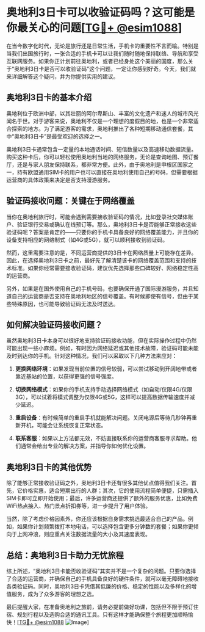 # 奥地利3日卡可以收验证码吗？这可能是你最关心的问题[[TG💪+ @esim1088](https://t.me/s/esim1088)]

在当今数字化时代，无论是旅行还是日常生活，手机卡的重要性不言而喻。特别是当我们出国旅行时，一张合适的手机卡可以让我们随时随地保持联络、导航和享受互联网服务。如果你正计划前往奥地利，或者已经身处这个美丽的国度，那么关于“奥地利3日卡是否可以收验证码”这个问题，一定让你感到好奇。今天，我们就来详细解答这个疑问，并为你提供实用的建议。

## 奥地利3日卡的基本介绍

奥地利位于欧洲中部，以其壮丽的阿尔卑斯山、丰富的文化遗产和迷人的城市风光闻名于世。对于游客来说，奥地利不仅是一个理想的度假目的地，也是一个非常适合探索的地方。为了满足游客的需求，奥地利推出了各种短期移动通信套餐，其中“奥地利3日卡”是最受欢迎的选择之一。

奥地利3日卡通常包含一定量的本地通话时间、短信数量以及高速移动数据流量。购买这种卡后，你可以轻松使用奥地利当地的网络服务，无论是查询地图、预订餐厅，还是与家人朋友保持联系，都非常方便。此外，由于奥地利是申根区国家之一，持有欧盟通用SIM卡的用户也可以直接在奥地利使用自己的号码，但需要根据运营商的具体政策来决定是否支持漫游服务。

## 验证码接收问题：关键在于网络覆盖

当你在奥地利旅行时，可能会遇到需要接收验证码的情况，比如登录社交媒体账户、验证银行交易或确认在线预订等。那么，奥地利3日卡是否能够正常接收这些验证码呢？答案是肯定的——只要你的手机卡具备良好的网络覆盖能力，并且你的设备支持相应的网络制式（如4G或5G），就可以顺利接收到验证码。

然而，这里需要注意的是，不同运营商提供的3日卡在网络质量上可能存在差异。因此，在选择奥地利3日卡之前，最好先了解清楚该卡的网络覆盖范围和支持的技术标准。如果你经常需要接收验证码，建议优先选择那些口碑较好、网络稳定性高的运营商。

另外，如果是在国外使用自己的手机号码，也要确保开通了国际漫游服务，并且知道自己的运营商是否支持在奥地利地区的信号覆盖。有时候即使有信号，但由于某些特殊原因，也可能导致验证码无法及时送达。

## 如何解决验证码接收问题？

虽然奥地利3日卡本身可以很好地支持验证码接收功能，但在实际操作过程中仍然可能出现一些小麻烦。例如，有时因为网络延迟或其他技术故障，验证码可能未能及时到达你的手机。针对这种情况，我们可以采取以下几种方法来应对：

1. **更换网络环境**：如果发现当前位置的信号较弱，可以尝试移动到开阔地带或者靠近基站的位置，以获得更强的信号强度。
   
2. **切换网络模式**：如果你的手机支持手动选择网络模式（如自动/仅限4G/仅限3G），可以试着将模式调整为仅限4G或5G，这样可以提高数据传输速度并减少延迟。
   
3. **重启设备**：有时候简单的重启手机就能解决问题。关闭电源后等待几秒钟再重新开机，可能会让系统恢复正常状态。
   
4. **联系客服**：如果以上方法都无效，不妨直接联系你的运营商客服寻求帮助。他们通常会给出专业的解决方案，并指导你如何优化设置。

## 奥地利3日卡的其他优势

除了能够正常接收验证码之外，奥地利3日卡还有很多其他优点值得我们关注。首先，它价格实惠，适合短期出行的人群；其次，它的使用流程简单便捷，只需插入SIM卡即可立即开始使用；最后，许多运营商还提供了额外的服务优惠，比如免费WiFi热点接入、热门景点折扣券等，进一步提升了用户体验。

当然，除了考虑价格因素外，你还应该根据自身需求挑选最适合自己的产品。例如，如果你计划频繁拨打本地电话，可以选择包含更多分钟数的套餐；如果你更倾向于上网冲浪，则应重点关注数据流量的大小及其速度表现。

## 总结：奥地利3日卡助力无忧旅程

综上所述，“奥地利3日卡能否收验证码”其实并不是一个复杂的问题。只要你选择了合适的运营商，并确保自己的手机具备良好的硬件条件，就可以毫无障碍地接收各类验证码。同时，奥地利3日卡凭借其低廉的价格、稳定的性能以及多样化的增值服务，成为了众多游客的理想之选。

最后提醒大家，在准备奥地利之旅前，请务必提前做好功课，包括但不限于预订住宿、规划行程以及选购合适的通讯工具。只有这样才能确保整个旅程更加顺畅愉快！[[TG💪+ @esim1088](https://t.me/s/esim1088) ![Image](https://i.postimg.cc/4NQfJmqS/Snipaste-2025-05-13-00-14-12.png)]